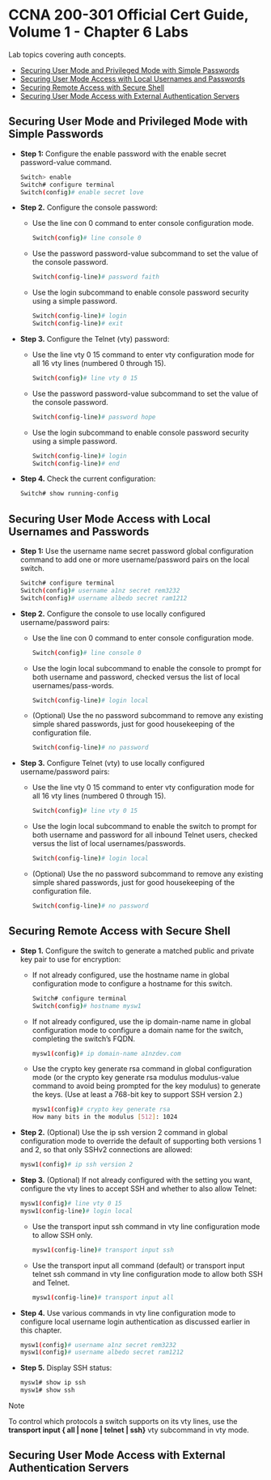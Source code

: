 # CCNA 200-301 Official Cert Guide, Volume 1 - Chapter 6 Labs

Lab topics covering auth concepts.

- [Securing User Mode and Privileged Mode with Simple Passwords](#securing-user-mode-and-privileged-mode-with-simple-passwords)
- [Securing User Mode Access with Local Usernames and Passwords](#securing-user-mode-access-with-local-usernames-and-passwords)
- [Securing Remote Access with Secure Shell](#securing-remote-access-with-secure-shell)
- [Securing User Mode Access with External Authentication Servers](#securing-user-mode-access-with-external-authentication-servers)

## Securing User Mode and Privileged Mode with Simple Passwords

- **Step 1:** Configure the enable password with the enable secret password-value command.
    ```bash
    Switch> enable
    Switch# configure terminal
    Switch(config)# enable secret love
    ```

- **Step 2.** Configure the console password:
    - Use the line con 0 command to enter console configuration mode.
        ```bash
        Switch(config)# line console 0
        ```

    - Use the password password-value subcommand to set the value of the 
    console password.
        ```bash
        Switch(config-line)# password faith
        ```

    - Use the login subcommand to enable console password security using a 
    simple password.
        ```bash
        Switch(config-line)# login
        Switch(config-line)# exit
        ```

- **Step 3.** Configure the Telnet (vty) password:
    - Use the line vty 0 15 command to enter vty configuration mode for all 16 vty lines (numbered 0 through 15).
        ```bash
        Switch(config)# line vty 0 15
        ```

    - Use the password password-value subcommand to set the value of the console password.
        ```bash
        Switch(config-line)# password hope
        ```

    - Use the login subcommand to enable console password security using a simple password.
        ```bash
        Switch(config-line)# login
        Switch(config-line)# end
        ```

- **Step 4.** Check the current configuration:
    ```bash
    Switch# show running-config
    ```

## Securing User Mode Access with Local Usernames and Passwords

- **Step 1:** Use the username name secret password global configuration command to add one or more username/password pairs on the local switch.
    ```bash
    Switch# configure terminal
    Switch(config)# username a1nz secret rem3232 
    Switch(config)# username albedo secret ram1212 
    ```

- **Step 2.** Configure the console to use locally configured username/password pairs:
    - Use the line con 0 command to enter console configuration mode.
        ```bash
        Switch(config)# line console 0
        ```

    - Use the login local subcommand to enable the console to prompt for both username and password, checked versus the list of local usernames/pass-words.
        ```bash
        Switch(config-line)# login local
        ```

    - (Optional) Use the no password subcommand to remove any existing simple shared passwords, just for good housekeeping of the configuration file.
        ```bash
        Switch(config-line)# no password
        ```

- **Step 3.** Configure Telnet (vty) to use locally configured username/password pairs:
    - Use the line vty 0 15 command to enter vty configuration mode for all 16 vty lines (numbered 0 through 15).
        ```bash
        Switch(config)# line vty 0 15
        ```

    - Use the login local subcommand to enable the switch to prompt for both username and password for all inbound Telnet users, checked versus the list of local usernames/passwords.
        ```bash
        Switch(config-line)# login local
        ```

    - (Optional) Use the no password subcommand to remove any existing simple shared passwords, just for good housekeeping of the configuration file.
        ```bash
        Switch(config-line)# no password
        ```



## Securing Remote Access with Secure Shell

- **Step 1.** Configure the switch to generate a matched public and private key pair to use for encryption:
    - If not already configured, use the hostname name in global configuration mode to configure a hostname for this switch.
        ```bash
        Switch# configure terminal
        Switch(config)# hostname mysw1
        ```
    - If not already configured, use the ip domain-name name in global configuration mode to configure a domain name for the switch, completing the switch’s FQDN.
        ```bash
        mysw1(config)# ip domain-name a1nzdev.com
        ```
    - Use the crypto key generate rsa command in global configuration mode (or the crypto key generate rsa modulus modulus-value command to avoid being prompted for the key modulus) to generate the keys. (Use at least a 768-bit key to support SSH version 2.)
        ```bash
        mysw1(config)# crypto key generate rsa
        How many bits in the modulus [512]: 1024
        ```

- **Step 2.** (Optional) Use the ip ssh version 2 command in global configuration mode to override the default of supporting both versions 1 and 2, so that only SSHv2 connections are allowed:
    ```bash
    mysw1(config)# ip ssh version 2
    ```

- **Step 3.** (Optional) If not already configured with the setting you want, configure the vty lines to accept SSH and whether to also allow Telnet:
    ```bash
    mysw1(config)# line vty 0 15
    mysw1(config-line)# login local
    ```

    - Use the transport input ssh command in vty line configuration mode to allow SSH only.
        ```bash
        mysw1(config-line)# transport input ssh
        ```
    - Use the transport input all command (default) or transport input telnet ssh command in vty line configuration mode to allow both SSH and Telnet.
        ```bash
        mysw1(config-line)# transport input all
        ```

- **Step 4.** Use various commands in vty line configuration mode to configure local username login authentication as discussed earlier in this chapter.
    ```bash
    mysw1(config)# username a1nz secret rem3232
    mysw1(config)# username albedo secret ram1212
    ```

- **Step 5.** Display SSH status:
    ```bash
    mysw1# show ip ssh
    mysw1# show ssh
    ```
    
> [!NOTE]
> To control which protocols a switch supports on its vty lines, use the **transport input { all | none | telnet | ssh}** vty subcommand in vty mode.

## Securing User Mode Access with External Authentication Servers
